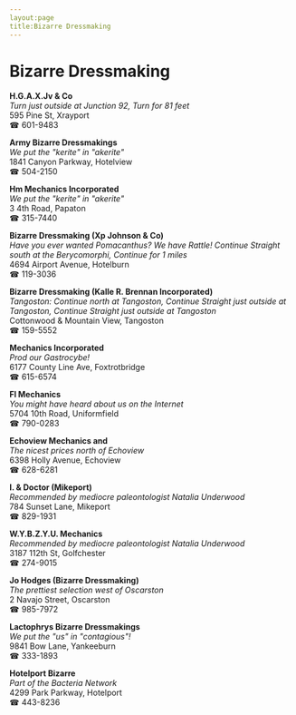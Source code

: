 ```yaml
---
layout:page
title:Bizarre Dressmaking
---
```

# Bizarre Dressmaking

**H.G.A.X.Jv & Co**  
_Turn just outside at Junction 92, Turn for 81 feet_  
595 Pine St, Xrayport  
☎ 601-9483



**Army Bizarre Dressmakings**  
_We put the "kerite" in "akerite"_  
1841 Canyon Parkway, Hotelview  
☎ 504-2150



**Hm Mechanics Incorporated**  
_We put the "kerite" in "akerite"_  
3 4th Road, Papaton  
☎ 315-7440



**Bizarre Dressmaking (Xp Johnson & Co)**  
_Have you ever wanted Pomacanthus? We have Rattle! 
Continue Straight south at the Berycomorphi, Continue for 1 miles_  
4694 Airport Avenue, Hotelburn  
☎ 119-3036



**Bizarre Dressmaking (Kalle R. Brennan Incorporated)**  
_Tangoston: Continue north at Tangoston, Continue Straight just outside at Tangoston, Continue Straight just outside at Tangoston_  
Cottonwood & Mountain View, Tangoston  
☎ 159-5552



**Mechanics Incorporated**  
_Prod our Gastrocybe!_  
6177 County Line Ave, Foxtrotbridge  
☎ 615-6574



**Fl Mechanics**  
_You might have heard about us on the Internet_  
5704 10th Road, Uniformfield  
☎ 790-0283



**Echoview Mechanics and**  
_The nicest prices north of Echoview_  
6398 Holly Avenue, Echoview  
☎ 628-6281



**I. & Doctor (Mikeport)**  
_Recommended by mediocre paleontologist Natalia Underwood_  
784 Sunset Lane, Mikeport  
☎ 829-1931



**W.Y.B.Z.Y.U. Mechanics**  
_Recommended by mediocre paleontologist Natalia Underwood_  
3187 112th St, Golfchester  
☎ 274-9015



**Jo Hodges (Bizarre Dressmaking)**  
_The prettiest selection west of Oscarston_  
2 Navajo Street, Oscarston  
☎ 985-7972



**Lactophrys Bizarre Dressmakings**  
_We put the "us" in "contagious"!_  
9841 Bow Lane, Yankeeburn  
☎ 333-1893



**Hotelport Bizarre**  
_Part of the Bacteria Network_  
4299 Park Parkway, Hotelport  
☎ 443-8236



